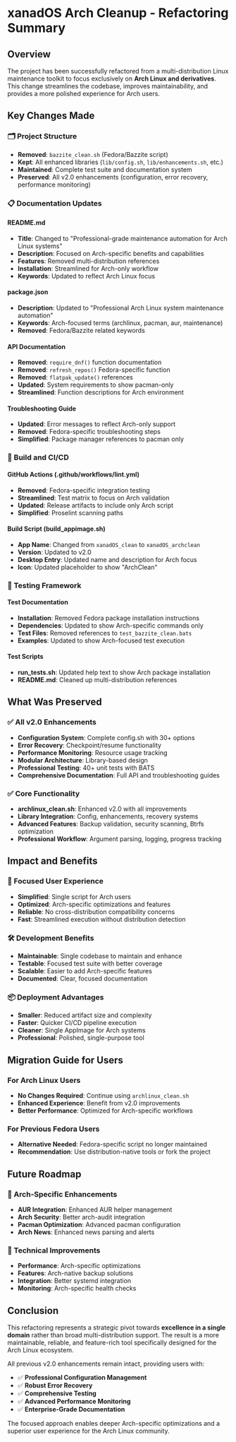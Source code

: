 # xanadOS Arch Cleanup - Refactoring Summary

## Overview

The project has been successfully refactored from a multi-distribution Linux maintenance toolkit to focus exclusively on **Arch Linux and derivatives**. This change streamlines the codebase, improves maintainability, and provides a more polished experience for Arch users.

## Key Changes Made

### 🗂️ Project Structure
- **Removed**: `bazzite_clean.sh` (Fedora/Bazzite script)
- **Kept**: All enhanced libraries (`lib/config.sh`, `lib/enhancements.sh`, etc.)
- **Maintained**: Complete test suite and documentation system
- **Preserved**: All v2.0 enhancements (configuration, error recovery, performance monitoring)

### 📋 Documentation Updates

#### README.md
- **Title**: Changed to "Professional-grade maintenance automation for Arch Linux systems"
- **Description**: Focused on Arch-specific benefits and capabilities
- **Features**: Removed multi-distribution references
- **Installation**: Streamlined for Arch-only workflow
- **Keywords**: Updated to reflect Arch Linux focus

#### package.json
- **Description**: Updated to "Professional Arch Linux system maintenance automation"
- **Keywords**: Arch-focused terms (archlinux, pacman, aur, maintenance)
- **Removed**: Fedora/Bazzite related keywords

#### API Documentation
- **Removed**: `require_dnf()` function documentation
- **Removed**: `refresh_repos()` Fedora-specific function
- **Removed**: `flatpak_update()` references
- **Updated**: System requirements to show pacman-only
- **Streamlined**: Function descriptions for Arch environment

#### Troubleshooting Guide
- **Updated**: Error messages to reflect Arch-only support
- **Removed**: Fedora-specific troubleshooting steps
- **Simplified**: Package manager references to pacman only

### 🔧 Build and CI/CD

#### GitHub Actions (.github/workflows/lint.yml)
- **Removed**: Fedora-specific integration testing
- **Streamlined**: Test matrix to focus on Arch validation
- **Updated**: Release artifacts to include only Arch script
- **Simplified**: Proselint scanning paths

#### Build Script (build_appimage.sh)
- **App Name**: Changed from `xanadOS_clean` to `xanadOS_archclean`
- **Version**: Updated to v2.0
- **Desktop Entry**: Updated name and description for Arch focus
- **Icon**: Updated placeholder to show "ArchClean"

### 🧪 Testing Framework

#### Test Documentation
- **Installation**: Removed Fedora package installation instructions
- **Dependencies**: Updated to show Arch-specific commands only
- **Test Files**: Removed references to `test_bazzite_clean.bats`
- **Examples**: Updated to show Arch-focused test execution

#### Test Scripts
- **run_tests.sh**: Updated help text to show Arch package installation
- **README.md**: Cleaned up multi-distribution references

## What Was Preserved

### ✅ All v2.0 Enhancements
- **Configuration System**: Complete config.sh with 30+ options
- **Error Recovery**: Checkpoint/resume functionality
- **Performance Monitoring**: Resource usage tracking
- **Modular Architecture**: Library-based design
- **Professional Testing**: 40+ unit tests with BATS
- **Comprehensive Documentation**: Full API and troubleshooting guides

### ✅ Core Functionality
- **archlinux_clean.sh**: Enhanced v2.0 with all improvements
- **Library Integration**: Config, enhancements, recovery systems
- **Advanced Features**: Backup validation, security scanning, Btrfs optimization
- **Professional Workflow**: Argument parsing, logging, progress tracking

## Impact and Benefits

### 🎯 Focused User Experience
- **Simplified**: Single script for Arch users
- **Optimized**: Arch-specific optimizations and features
- **Reliable**: No cross-distribution compatibility concerns
- **Fast**: Streamlined execution without distribution detection

### 🛠️ Development Benefits
- **Maintainable**: Single codebase to maintain and enhance
- **Testable**: Focused test suite with better coverage
- **Scalable**: Easier to add Arch-specific features
- **Documented**: Clear, focused documentation

### 📦 Deployment Advantages
- **Smaller**: Reduced artifact size and complexity
- **Faster**: Quicker CI/CD pipeline execution
- **Cleaner**: Single AppImage for Arch systems
- **Professional**: Polished, single-purpose tool

## Migration Guide for Users

### For Arch Linux Users
- **No Changes Required**: Continue using `archlinux_clean.sh`
- **Enhanced Experience**: Benefit from v2.0 improvements
- **Better Performance**: Optimized for Arch-specific workflows

### For Previous Fedora Users
- **Alternative Needed**: Fedora-specific script no longer maintained
- **Recommendation**: Use distribution-native tools or fork the project

## Future Roadmap

### 🚀 Arch-Specific Enhancements
- **AUR Integration**: Enhanced AUR helper management
- **Arch Security**: Better arch-audit integration
- **Pacman Optimization**: Advanced pacman configuration
- **Arch News**: Enhanced news parsing and alerts

### 🔧 Technical Improvements
- **Performance**: Arch-specific optimizations
- **Features**: Arch-native backup solutions
- **Integration**: Better systemd integration
- **Monitoring**: Arch-specific health checks

## Conclusion

This refactoring represents a strategic pivot towards **excellence in a single domain** rather than broad multi-distribution support. The result is a more maintainable, reliable, and feature-rich tool specifically designed for the Arch Linux ecosystem.

All previous v2.0 enhancements remain intact, providing users with:
- ✅ **Professional Configuration Management**
- ✅ **Robust Error Recovery**
- ✅ **Comprehensive Testing**
- ✅ **Advanced Performance Monitoring**
- ✅ **Enterprise-Grade Documentation**

The focused approach enables deeper Arch-specific optimizations and a superior user experience for the Arch Linux community.
